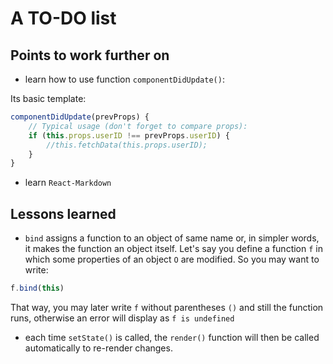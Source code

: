 # A TO-DO list

## Points to work further on

* learn how to use function `componentDidUpdate()`:

Its basic template:

```js
componentDidUpdate(prevProps) {
    // Typical usage (don't forget to compare props):
    if (this.props.userID !== prevProps.userID) {
        //this.fetchData(this.props.userID);
    }
}
```

* learn `React-Markdown`

## Lessons learned

* `bind` assigns a function to an object of same name or, in simpler words, it makes the function an object itself. Let's say you define a function `f` in which some properties of an object `O` are modified. So you may want to write:

```js
f.bind(this)
```

That way, you may later write `f` without parentheses `()` and still the function runs, otherwise an error will display as `f is undefined`

* each time `setState()` is called, the `render()` function will then be called automatically to re-render changes.